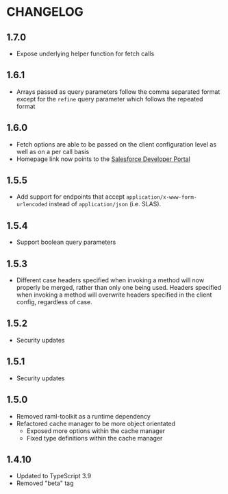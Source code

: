 # CHANGELOG

## 1.7.0

* Expose underlying helper function for fetch calls

## 1.6.1

* Arrays passed as query parameters follow the comma separated format except for the `refine` query parameter which follows the repeated format

## 1.6.0

* Fetch options are able to be passed on the client configuration level as well as on a per call basis
* Homepage link now points to the [Salesforce Developer Portal](https://developer.salesforce.com/docs/commerce/commerce-api)

## 1.5.5

* Add support for endpoints that accept `application/x-www-form-urlencoded` instead of `application/json` (i.e. SLAS).

## 1.5.4

* Support boolean query parameters

## 1.5.3

* Different case headers specified when invoking a method will now properly be merged, rather than only one being used.
Headers specified when invoking a method will overwrite headers specified in the client config, regardless of case.

## 1.5.2

* Security updates

## 1.5.1

* Security updates

## 1.5.0

* Removed raml-toolkit as a runtime dependency
* Refactored cache manager to be more object orientated
  * Exposed more options within the cache manager
  * Fixed type definitions within the cache manager

## 1.4.10

* Updated to TypeScript 3.9
* Removed "beta" tag
